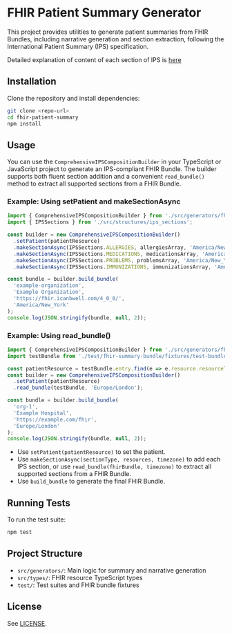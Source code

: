 # FHIR Patient Summary Generator

This project provides utilities to generate patient summaries from FHIR Bundles, including narrative generation and section extraction, following the International Patient Summary (IPS) specification.

Detailed explanation of content of each section of IPS is [here](./sections.md)

## Installation

Clone the repository and install dependencies:

```bash
git clone <repo-url>
cd fhir-patient-summary
npm install
```

## Usage

You can use the `ComprehensiveIPSCompositionBuilder` in your TypeScript or JavaScript project to generate an IPS-compliant FHIR Bundle. The builder supports both fluent section addition and a convenient `read_bundle()` method to extract all supported sections from a FHIR Bundle.

### Example: Using setPatient and makeSectionAsync

```typescript
import { ComprehensiveIPSCompositionBuilder } from './src/generators/fhir_summary_generator';
import { IPSSections } from './src/structures/ips_sections';

const builder = new ComprehensiveIPSCompositionBuilder()
  .setPatient(patientResource)
  .makeSectionAsync(IPSSections.ALLERGIES, allergiesArray, 'America/New_York')
  .makeSectionAsync(IPSSections.MEDICATIONS, medicationsArray, 'America/New_York')
  .makeSectionAsync(IPSSections.PROBLEMS, problemsArray, 'America/New_York')
  .makeSectionAsync(IPSSections.IMMUNIZATIONS, immunizationsArray, 'America/New_York');

const bundle = builder.build_bundle(
  'example-organization',
  'Example Organization',
  'https://fhir.icanbwell.com/4_0_0/',
  'America/New_York'
);
console.log(JSON.stringify(bundle, null, 2));
```

### Example: Using read_bundle()

```typescript
import { ComprehensiveIPSCompositionBuilder } from './src/generators/fhir_summary_generator';
import testBundle from './test/fhir-summary-bundle/fixtures/test-bundle.json';

const patientResource = testBundle.entry.find(e => e.resource.resourceType === 'Patient').resource;
const builder = new ComprehensiveIPSCompositionBuilder()
  .setPatient(patientResource)
  .read_bundle(testBundle, 'Europe/London');

const bundle = builder.build_bundle(
  'org-1',
  'Example Hospital',
  'https://example.com/fhir',
  'Europe/London'
);
console.log(JSON.stringify(bundle, null, 2));
```

- Use `setPatient(patientResource)` to set the patient.
- Use `makeSectionAsync(sectionType, resources, timezone)` to add each IPS section, or use `read_bundle(fhirBundle, timezone)` to extract all supported sections from a FHIR Bundle.
- Use `build_bundle` to generate the final FHIR Bundle.

## Running Tests

To run the test suite:

```bash
npm test
```

## Project Structure

- `src/generators/`: Main logic for summary and narrative generation
- `src/types/`: FHIR resource TypeScript types
- `test/`: Test suites and FHIR bundle fixtures

## License

See [LICENSE](./LICENSE).
